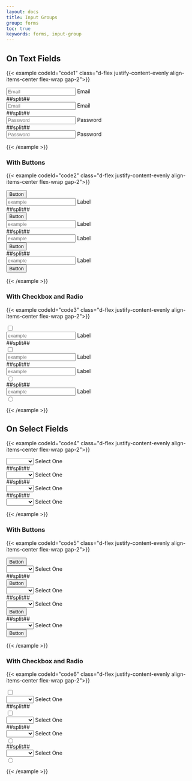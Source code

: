 ```yaml
---
layout: docs
title: Input Groups
group: forms
toc: true
keywords: forms, input-group
---
```


## On Text Fields

{{< example codeId="code1" class="d-flex justify-content-evenly align-items-center flex-wrap gap-2">}}

<div class="input-group flex-nowrap">
  <span class="input-group-text">
    <i class="bi bi-person-circle"></i>
  </span>
  <div class="form-floating">
    <input type="email" class="form-control" id="email"
           placeholder="Email" autocomplete="off">
    <label for="email">Email</label>
  </div>
</div>
##split##
<div class="input-group flex-nowrap">
  <span class="input-group-text">
    <i class="bi bi-person-circle"></i>
  </span>
  <div class="form-floating form-floating-outlined">
    <input type="email" class="form-control" id="email-outline"
           placeholder="Email" autocomplete="off">
    <label for="email-outline">Email</label>
  </div>
</div>
##split##
<div class="input-group flex-nowrap">
  <div class="form-floating">
    <input type="password" class="form-control" id="password"
           placeholder="Password" autocomplete="off">
    <label for="password">Password</label>
  </div>
  <span class="input-group-text">
    <i class="bi bi-keyboard-fill"></i>
  </span>
</div>
##split##
<div class="input-group flex-nowrap">
  <div class="form-floating form-floating-outlined">
    <input type="password" class="form-control" id="password-outline"
           placeholder="Password" autocomplete="off">
    <label for="password-outline">Password</label>
  </div>
  <span class="input-group-text">
    <i class="bi bi-keyboard-fill"></i>
  </span>
</div>
        
{{< /example >}}

### With Buttons
{{< example codeId="code2" class="d-flex justify-content-evenly align-items-center flex-wrap gap-2">}}

<div class="input-group flex-nowrap">
  <button class="btn btn-secondary" type="button">Button</button>
  <div class="form-floating">
    <input type="text" class="form-control" id="example-1"
           placeholder="example" autocomplete="off">
    <label for="example-1">Label</label>
  </div>
</div>
##split##
<div class="input-group flex-nowrap">
  <button class="btn btn-secondary" type="button">Button</button>
  <div class="form-floating form-floating-outlined">
    <input type="text" class="form-control" id="example-2"
           placeholder="example" autocomplete="off">
    <label for="example-2">Label</label>
  </div>
</div>
##split##
<div class="input-group flex-nowrap">
  <div class="form-floating">
    <input type="text" class="form-control" id="example-3"
           placeholder="example" autocomplete="off">
    <label for="example-3">Label</label>
  </div>
  <button class="btn btn-secondary" type="button">Button</button>
</div>
##split##
<div class="input-group flex-nowrap">
  <div class="form-floating form-floating-outlined">
    <input type="text" class="form-control" id="example-4"
           placeholder="example" autocomplete="off">
    <label for="example-4">Label</label>
  </div>
  <button class="btn btn-secondary" type="button">Button</button>
</div>
        
{{< /example >}}

### With Checkbox and Radio
{{< example codeId="code3" class="d-flex justify-content-evenly align-items-center flex-wrap gap-2">}}

<div class="input-group flex-nowrap">
  <span class="input-group-text">
    <input class="form-check-input mt-0" type="checkbox">
  </span>
  <div class="form-floating">
    <input type="text" class="form-control" id="example-5"
           placeholder="example" autocomplete="off">
    <label for="example-5">Label</label>
  </div>
</div>
##split##
<div class="input-group flex-nowrap">
  <span class="input-group-text">
    <input class="form-check-input mt-0" type="checkbox">
  </span>
  <div class="form-floating form-floating-outlined">
    <input type="text" class="form-control" id="example-6"
           placeholder="example" autocomplete="off">
    <label for="example-6">Label</label>
  </div>
</div>
##split##
<div class="input-group flex-nowrap">
  <div class="form-floating">
    <input type="text" class="form-control" id="example-7"
           placeholder="example" autocomplete="off">
    <label for="example-7">Label</label>
  </div>
  <span class="input-group-text">
    <input class="form-check-input mt-0" type="radio">
  </span>
</div>
##split##
<div class="input-group flex-nowrap">
  <div class="form-floating form-floating-outlined">
    <input type="text" class="form-control" id="example-8"
           placeholder="example" autocomplete="off">
    <label for="example-8">Label</label>
  </div>
  <span class="input-group-text">
    <input class="form-check-input mt-0" type="radio">
  </span>
</div>
        
{{< /example >}}

## On Select Fields

{{< example codeId="code4" class="d-flex justify-content-evenly align-items-center flex-wrap gap-2">}}

<div class="input-group flex-nowrap">
  <span class="input-group-text">
    <i class="bi bi-person-circle"></i>
  </span>
  <div class="form-floating">
    <select class="form-select">
      <option value=""></option>
      <option value="1">Option 1</option>
      <option value="2">Option 2</option>
      <option value="3">Option 3</option>
      <option value="4">Option 4</option>
    </select>
    <label>Select One</label>
  </div>
</div>
##split##
<div class="input-group flex-nowrap">
  <span class="input-group-text">
    <i class="bi bi-person-circle"></i>
  </span>
  <div class="form-floating form-floating-outlined">
    <select class="form-select">
      <option value=""></option>
      <option value="1">Option 1</option>
      <option value="2">Option 2</option>
      <option value="3">Option 3</option>
      <option value="4">Option 4</option>
    </select>
    <label>Select One</label>
  </div>
</div>
##split##
<div class="input-group flex-nowrap">
  <div class="form-floating">
    <select class="form-select">
      <option value=""></option>
      <option value="1">Option 1</option>
      <option value="2">Option 2</option>
      <option value="3">Option 3</option>
      <option value="4">Option 4</option>
    </select>
    <label>Select One</label>
  </div>
  <span class="input-group-text">
    <i class="bi bi-keyboard-fill"></i>
  </span>
</div>
##split##
<div class="input-group flex-nowrap">
  <div class="form-floating form-floating-outlined">
    <select class="form-select">
      <option value=""></option>
      <option value="1">Option 1</option>
      <option value="2">Option 2</option>
      <option value="3">Option 3</option>
      <option value="4">Option 4</option>
    </select>
    <label>Select One</label>
  </div>
  <span class="input-group-text">
    <i class="bi bi-keyboard-fill"></i>
  </span>
</div>
        
{{< /example >}}

### With Buttons
{{< example codeId="code5" class="d-flex justify-content-evenly align-items-center flex-wrap gap-2">}}

<div class="input-group flex-nowrap">
  <button class="btn btn-secondary" type="button">Button</button>
  <div class="form-floating">
    <select class="form-select">
      <option value=""></option>
      <option value="1">Option 1</option>
      <option value="2">Option 2</option>
      <option value="3">Option 3</option>
      <option value="4">Option 4</option>
    </select>
    <label>Select One</label>
  </div>
</div>
##split##
<div class="input-group flex-nowrap">
  <button class="btn btn-secondary" type="button">Button</button>
  <div class="form-floating form-floating-outlined">
    <select class="form-select">
      <option value=""></option>
      <option value="1">Option 1</option>
      <option value="2">Option 2</option>
      <option value="3">Option 3</option>
      <option value="4">Option 4</option>
    </select>
    <label>Select One</label>
  </div>
</div>
##split##
<div class="input-group flex-nowrap">
  <div class="form-floating">
    <select class="form-select">
      <option value=""></option>
      <option value="1">Option 1</option>
      <option value="2">Option 2</option>
      <option value="3">Option 3</option>
      <option value="4">Option 4</option>
    </select>
    <label>Select One</label>
  </div>
  <button class="btn btn-secondary" type="button">Button</button>
</div>
##split##
<div class="input-group flex-nowrap">
  <div class="form-floating form-floating-outlined">
    <select class="form-select">
      <option value=""></option>
      <option value="1">Option 1</option>
      <option value="2">Option 2</option>
      <option value="3">Option 3</option>
      <option value="4">Option 4</option>
    </select>
    <label>Select One</label>
  </div>
  <button class="btn btn-secondary" type="button">Button</button>
</div>
        
{{< /example >}}

### With Checkbox and Radio
{{< example codeId="code6" class="d-flex justify-content-evenly align-items-center flex-wrap gap-2">}}

<div class="input-group flex-nowrap">
  <span class="input-group-text">
    <input class="form-check-input mt-0" type="checkbox">
  </span>
  <div class="form-floating">
    <select class="form-select">
      <option value=""></option>
      <option value="1">Option 1</option>
      <option value="2">Option 2</option>
      <option value="3">Option 3</option>
      <option value="4">Option 4</option>
    </select>
    <label>Select One</label>
  </div>
</div>
##split##
<div class="input-group flex-nowrap">
  <span class="input-group-text">
    <input class="form-check-input mt-0" type="checkbox">
  </span>
  <div class="form-floating form-floating-outlined">
    <select class="form-select">
      <option value=""></option>
      <option value="1">Option 1</option>
      <option value="2">Option 2</option>
      <option value="3">Option 3</option>
      <option value="4">Option 4</option>
    </select>
    <label>Select One</label>
  </div>
</div>
##split##
<div class="input-group flex-nowrap">
  <div class="form-floating">
    <select class="form-select">
      <option value=""></option>
      <option value="1">Option 1</option>
      <option value="2">Option 2</option>
      <option value="3">Option 3</option>
      <option value="4">Option 4</option>
    </select>
    <label>Select One</label>
  </div>
  <span class="input-group-text">
    <input class="form-check-input mt-0" type="radio">
  </span>
</div>
##split##
<div class="input-group flex-nowrap">
  <div class="form-floating form-floating-outlined">
    <select class="form-select">
      <option value=""></option>
      <option value="1">Option 1</option>
      <option value="2">Option 2</option>
      <option value="3">Option 3</option>
      <option value="4">Option 4</option>
    </select>
    <label>Select One</label>
  </div>
  <span class="input-group-text">
    <input class="form-check-input mt-0" type="radio">
  </span>
</div>
        
{{< /example >}}
